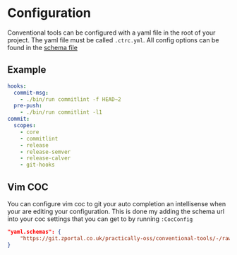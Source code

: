 # Configuration

Conventional tools can be configured with a yaml file in the root of your
project. The yaml file must be called `.ctrc.yml`. All config options can be
found in the
[schema file](https://git.zportal.co.uk/practically-oss/conventional-tools/-/blob/0.x/src/config.schema.json)

## Example

```yaml
hooks:
  commit-msg:
    - ./bin/run commitlint -f HEAD~2
  pre-push:
    - ./bin/run commitlint -l1
commit:
  scopes:
    - core
    - commitlint
    - release
    - release-semver
    - release-calver
    - git-hooks
```

## Vim COC

You can configure vim coc to git your auto completion an intellisense when your
are editing your configuration. This is done my adding the schema url into your
coc settings that you can get to by running `:CocConfig`

```json
"yaml.schemas": {
    "https://git.zportal.co.uk/practically-oss/conventional-tools/-/raw/0.x/src/config.schema.json": "/.ctrc.yml"
}
```

